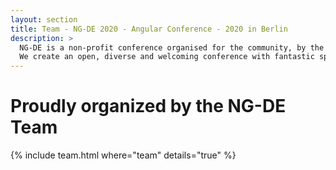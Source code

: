 ```yaml
---
layout: section
title: Team - NG-DE 2020 - Angular Conference - 2020 in Berlin
description: >
  NG-DE is a non-profit conference organised for the community, by the community.
  We create an open, diverse and welcoming conference with fantastic speakers and a warm and friendly environment.
---
```


# Proudly organized by the NG-DE Team

{% include team.html where="team" details="true" %}

